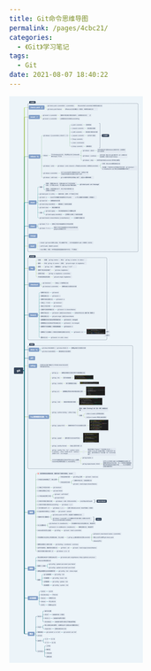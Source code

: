 ```yaml
---
title: Git命令思维导图
permalink: /pages/4cbc21/
categories: 
  - 《Git》学习笔记
tags: 
  - Git
date: 2021-08-07 18:40:22
---
```

![Git命令思维导图](/img/git.png)
